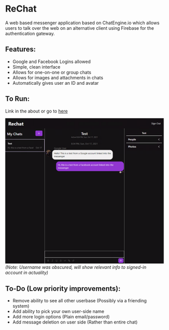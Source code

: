 # ReChat
A web based messenger application based on ChatEngine.io which allows users to talk over the web on an alternative client using Firebase for the authentication gateway.

## Features:
- Google and Facebook Logins allowed
- Simple, clean interface
- Allows for one-on-one or group chats
- Allows for images and attachments in chats
- Automatically gives user an ID and avatar

## To Run:
Link in the about or go to [here](https://aimireal-rechat.netlify.app/chats)

![alt_text](https://github.com/Aimireal/ReactMessenger/blob/master/public/interface.png)
*(Note: Username was obscured, will show relevant info to signed-in account in actuality)*

## To-Do (Low priority improvements):
- Remove ability to see all other userbase (Possibly via a friending system)
- Add ability to pick your own user-side name
- Add more login options (Plain email/password)
- Add message deletion on user side (Rather than entire chat)
